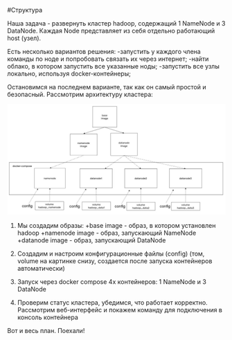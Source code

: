 #Структура

Наша задача - развернуть кластер hadoop, содержащий 1 NameNode и 3 DataNode. 
Каждая Node представляет из себя отдельно работающий host (узел).

Есть несколько вариантов решения:
-запустить у каждого члена команды по ноде и попробовать связать их через интернет;
-найти облако, в котором запустить все указанные ноды;
-запустить все узлы локально, используя docker-контейнеры;

Остановимся на последнем варианте, так как он самый простой и безопасный. Рассмотрим архитектуру кластера:

![Структура](https://github.com/aameliig/introduction_to_data_platforms_practice/blob/task1_hadoop_installation_guide/0.overview/structure_clusters.jpg)

1. Мы создадим образы:
   +base image - образ, в котором установлен hadoop
   +namenode image - образ, запускающий NameNode
   +datanode image - образ, запускающий DataNode

2. Создадим и настроим конфигурационные файлы (config) (том, volume на картинке снизу, создается после запуска контейнеров автоматически)
3. Запуск через docker compose 4х контейнеров: 1 NameNode и 3 DataNode
4. Проверим статус кластера, убедимся, что работает корректно. Рассмотрим веб-интерфейс и покажем команду для подключения в консоль контейнера

Вот и весь план. Поехали!
